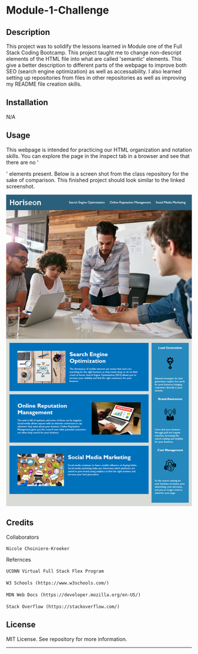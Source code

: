 # Module-1-Challenge

## Description

This project was to solidify the lessons learned in Module one of the Full Stack Coding Bootcamp. This project taught me to change non-descript elements of the HTML file into what are called 'semantic' elements. This give a better description to different parts of the webpage to improve both SEO (search engine optimization) as well as accessability. I also learned setting up repositories from files in other repositories as well as improving my README file creation skills.

## Installation

N/A

## Usage

This webpage is intended for practicing our HTML organization and notation skills. You can explore the page in the inspect tab in a browser and see that there are no '<div>' elements present. Below is a screen shot from the class repository for the sake of comparison. This finished project should look similar to the linked screenshot.

![Screenshot of finished webpage for comparison)](assets/images/01-html-css-git-homework-demo.png)

## Credits

Collaborators

    Nicole Choiniere-Kroeker

Refernces

    UCONN Virtual Full Stack Flex Program

    W3 Schools (https://www.w3schools.com/)

    MDN Web Docs (https://developer.mozilla.org/en-US/)

    Stack Overflow (https://stackoverflow.com/)

## License

MIT License. See repository for more information.

---